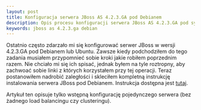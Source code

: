 ```yaml
---
layout: post
title: Konfiguracja serwera JBoss AS 4.2.3.GA pod Debianem
description: Opis procesu konfiguracji serwera JBoss AS 4.2.3.GA pod systemem Debian
keywords: jboss as 4.2.3.ga debian
---
```

Ostatnio często zdarzało mi się konfigurować serwer JBoss w wersji 4.2.3.GA pod Debianem lub Ubuntu. Zawsze kiedy podchodziłem do tego zadania musiałem przypomnieć sobie kroki jakie robiłem poprzednim razem. Nie chciało mi się ich spisać, jednak byłem na tyle roztropny, aby zachwoać sobie linki z których korzystałem przy tej operacji. Teraz postanowiłem nadrobić zaległości i skleciłem kompletną instrukcję instalowania serwera JBoss pod Debianem. Instrukcja dostępna jest [tutaj](http://michalorman.pl/wiki/index.php5?title=Konfiguracja_serwera_JBoss_AS_4.2.3.GA).

Artykuł ten opisuje tylko wstępną konfigurację pojedynczego serwera (bez żadnego load balancingu czy clusteringu).